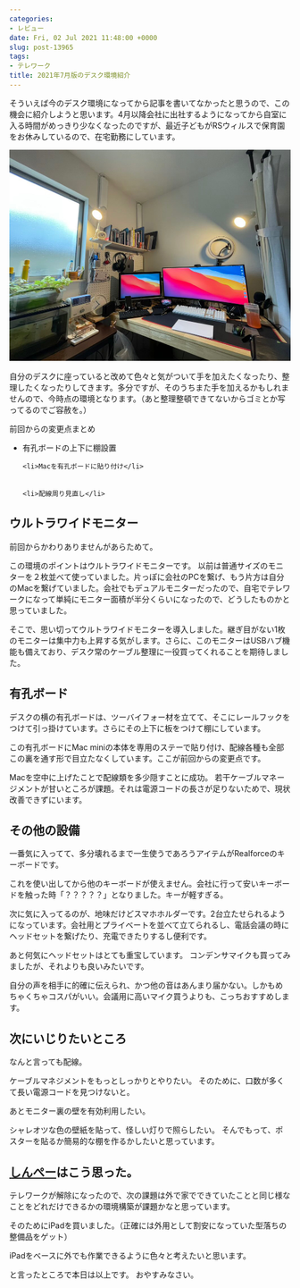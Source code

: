 ```yaml
---
categories:
- レビュー
date: Fri, 02 Jul 2021 11:48:00 +0000
slug: post-13965
tags:
- テレワーク
title: 2021年7月版のデスク環境紹介
---
```


そういえば今のデスク環境になってから記事を書いてなかったと思うので、この機会に紹介しようと思います。4月以降会社に出社するようになってから自室に入る時間がめっきり少なくなったのですが、最近子どもがRSウィルスで保育園をお休みしているので、在宅勤務にしています。

<a href="images/20210702084837.jpg">![](images/20210702084837.jpg)</a>

自分のデスクに座っていると改めて色々と気がついて手を加えたくなったり、整理したくなったりしてきます。多分ですが、そのうちまた手を加えるかもしれませんので、今時点の環境となります。（あと整理整頓できてないからゴミとか写ってるのでご容赦を。）

前回からの変更点まとめ

<ul>
	<li>有孔ボードの上下に棚設置</li>


	<li>Macを有孔ボードに貼り付け</li>


	<li>配線周り見直し</li>

</ul>

<h2>ウルトラワイドモニター</h2>
前回からかわりありませんがあらためて。

この環境のポイントはウルトラワイドモニターです。
以前は普通サイズのモニターを２枚並べて使っていました。片っぽに会社のPCを繋げ、もう片方は自分のMacを繋げていました。会社でもデュアルモニターだったので、自宅でテレワークになって単純にモニター面積が半分くらいになったので、どうしたものかと思っていました。

そこで、思い切ってウルトラワイドモニターを導入しました。継ぎ目がない1枚のモニターは集中力も上昇する気がします。さらに、このモニターはUSBハブ機能も備えており、デスク常のケーブル整理に一役買ってくれることを期待しました。
<h2>有孔ボード</h2>
デスクの横の有孔ボードは、ツーバイフォー材を立てて、そこにレールフックをつけて引っ掛けています。さらにその上下に板をつけて棚にしています。

この有孔ボードにMac miniの本体を専用のステーで貼り付け、配線各種も全部この裏を通す形で目立たなくしています。ここが前回からの変更点です。

Macを空中に上げたことで配線類を多少隠すことに成功。
若干ケーブルマネージメントが甘いところが課題。それは電源コードの長さが足りないためで、現状改善できずにいます。
<h2>その他の設備</h2>
一番気に入ってて、多分壊れるまで一生使うであろうアイテムがRealforceのキーボードです。

これを使い出してから他のキーボードが使えません。会社に行って安いキーボードを触った時「？？？？？」となりました。キーが軽すぎる。

次に気に入ってるのが、地味だけどスマホホルダーです。2台立たせられるようになっています。会社用とプライベートを並べて立てられるし、電話会議の時にヘッドセットを繋げたり、充電できたりするし便利です。

あと何気にヘッドセットはとても重宝しています。
コンデンサマイクも買ってみましたが、それよりも良いみたいです。

自分の声を相手に的確に伝えられ、かつ他の音はあんまり届かない。しかもめちゃくちゃコスパがいい。会議用に高いマイク買うよりも、こっちおすすめします。
<h2>次にいじりたいところ</h2>
なんと言っても配線。

ケーブルマネジメントをもっとしっかりとやりたい。
そのために、口数が多くて長い電源コードを見つけないと。

あとモニター裏の壁を有効利用したい。

シャレオツな色の壁紙を貼って、怪しい灯りで照らしたい。
そんでもって、ポスターを貼るか簡易的な棚を作るかしたいと思っています。
<h2><a href="https://twitter.com/s_s_p_y">しんぺー</a>はこう思った。</h2>
テレワークが解除になったので、次の課題は外で家でできていたことと同じ様なことをどれだけできるかの環境構築が課題かなと思っています。

そのためにiPadを買いました。（正確には外用として割安になっていた型落ちの整備品をゲット）

iPadをベースに外でも作業できるように色々と考えたいと思います。

と言ったところで本日は以上です。
おやすみなさい。